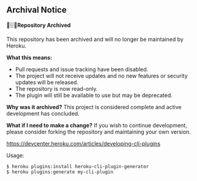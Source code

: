 ## Archival Notice

📁🗄📜**Repository Archived**

This repository has been archived and will no longer be maintained by Heroku.

**What this means:**
- Pull requests and issue tracking have been disabled.
- The project will not receive updates and no new features or security updates will be released.
- The repository is now read-only.
- The plugin will still be available to use but may be deprecated.

**Why was it archived?**
This project is considered complete and active development has concluded.

**What if I need to make a change?**
If you wish to continue development, please consider forking the repository and maintaining your own version.

https://devcenter.heroku.com/articles/developing-cli-plugins

Usage:

```term
$ heroku plugins:install heroku-cli-plugin-generator
$ heroku plugins:generate my-cli-plugin
```
